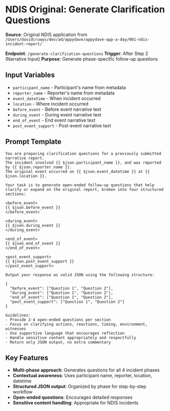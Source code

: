 # NDIS Original: Generate Clarification Questions

**Source**: Original NDIS application from `/Users/davidcruwys/dev/ad/appydave/appydave-app-a-day/001-ndis-incident-report/`

**Endpoint**: `/generate-clarification-questions`
**Trigger**: After Step 2 (Narrative Input)
**Purpose**: Generate phase-specific follow-up questions

## Input Variables

- `participant_name` - Participant's name from metadata
- `reporter_name` - Reporter's name from metadata  
- `event_datetime` - When incident occurred
- `location` - Where incident occurred
- `before_event` - Before event narrative text
- `during_event` - During event narrative text
- `end_of_event` - End event narrative text
- `post_event_support` - Post-event narrative text

## Prompt Template

```
You are preparing clarification questions for a previously submitted narrative report.
The incident involved {{ $json.participant_name }}, and was reported by {{ $json.reporter_name }}.
The original event occurred on {{ $json.event_datetime }} at {{ $json.location }}.

Your task is to generate open-ended follow-up questions that help clarify or expand on the original report, broken into four structured sections:

<before_event>
{{ $json.before_event }}
</before_event>

<during_event>
{{ $json.during_event }}
</during_event>

<end_of_event>
{{ $json.end_of_event }}
</end_of_event>

<post_event_support>
{{ $json.post_event_support }}
</post_event_support>

Output your response as valid JSON using the following structure:

{
  "before_event": ["Question 1", "Question 2"],
  "during_event": ["Question 1", "Question 2"],
  "end_of_event": ["Question 1", "Question 2"], 
  "post_event_support": ["Question 1", "Question 2"]
}

Guidelines:
- Provide 2-4 open-ended questions per section
- Focus on clarifying actions, reactions, timing, environment, witnesses
- Use supportive language that encourages reflection
- Handle sensitive content appropriately and respectfully
- Return only JSON output, no extra commentary
```

## Key Features

- **Multi-phase approach**: Generates questions for all 4 incident phases
- **Contextual awareness**: Uses participant name, reporter, location, datetime
- **Structured JSON output**: Organized by phase for step-by-step workflow
- **Open-ended questions**: Encourages detailed responses
- **Sensitive content handling**: Appropriate for NDIS incidents